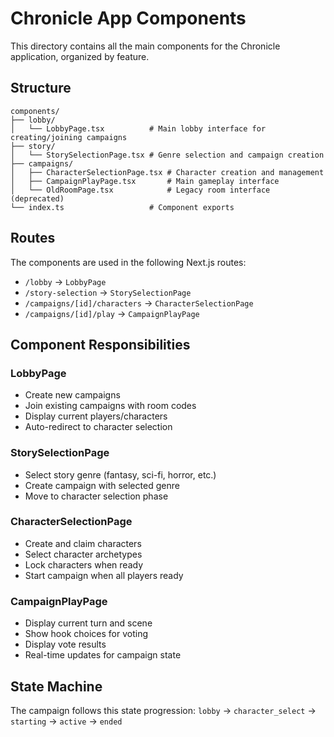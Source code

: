 # Chronicle App Components

This directory contains all the main components for the Chronicle application, organized by feature.

## Structure

```
components/
├── lobby/
│   └── LobbyPage.tsx          # Main lobby interface for creating/joining campaigns
├── story/
│   └── StorySelectionPage.tsx # Genre selection and campaign creation
├── campaigns/
│   ├── CharacterSelectionPage.tsx # Character creation and management
│   ├── CampaignPlayPage.tsx       # Main gameplay interface
│   └── OldRoomPage.tsx            # Legacy room interface (deprecated)
└── index.ts                   # Component exports
```

## Routes

The components are used in the following Next.js routes:

- `/lobby` → `LobbyPage`
- `/story-selection` → `StorySelectionPage` 
- `/campaigns/[id]/characters` → `CharacterSelectionPage`
- `/campaigns/[id]/play` → `CampaignPlayPage`

## Component Responsibilities

### LobbyPage
- Create new campaigns
- Join existing campaigns with room codes
- Display current players/characters
- Auto-redirect to character selection

### StorySelectionPage
- Select story genre (fantasy, sci-fi, horror, etc.)
- Create campaign with selected genre
- Move to character selection phase

### CharacterSelectionPage
- Create and claim characters
- Select character archetypes
- Lock characters when ready
- Start campaign when all players ready

### CampaignPlayPage
- Display current turn and scene
- Show hook choices for voting
- Display vote results
- Real-time updates for campaign state

## State Machine

The campaign follows this state progression:
`lobby` → `character_select` → `starting` → `active` → `ended`

